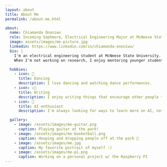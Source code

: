 ```yaml
---
layout: about
title: About Me
permalink: /about-me.html

about:
  name: Chiamanda Ononiwu
  role: Incoming Sophmore, Electrical Engineering Major at McNeese State University
  image: assets/images/me-picture.jpg
  linkedin: https://www.linkedin.com/in/chiamanda-ononiwu/
  bio: |
    I'm an electrical engineering student at McNeese State University. Passionate about robotics, I aspire to work at Boston Dynamics one day. I enjoy coding. I’m also exploring data analytics and constantly looking for ways to grow as a future robotics engineer.
    When I’m not working on research, I enjoy mentoring younger students, playing jazz trumpet, and tinkering with Raspberry Pi projects in my free time.

  hobbies:
    - icon: 💃
      title: Dancing
      description: I love dancing and watching dance performances.
    - icon: ✍🏽
      title: Writing
      description: I enjoy writing things that encourage other people to continue going in life.
    - icon: 🤖
      title: AI enthusiast
      description: I'm always looking for ways to learn more on AI, not only learning the backend, but understanding and learnign how to build AI agents.

  gallery:
    - image: /assets/images/me-guitar.png
      caption: Playing guitar at the park!
    - image: /assets/images/me-basketball.png
      caption: Hooping and dropping people off at the park 🏀
    - image: /assets/images/me.jpg
      caption: My favorite portrait of myself :)
    - image: /assets/images/me-pi.png
      caption: Working on a personal project w/ the Raspberry PI
---
```

